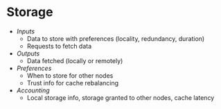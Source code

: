 # Storage


- *Inputs*
    - Data to store with preferences (locality, redundancy, duration)
    - Requests to fetch data
- *Outputs*
    - Data fetched (locally or remotely)
- *Preferences*
    - When to store for other nodes
    - Trust info for cache rebalancing
- *Accounting*
    - Local storage info, storage granted to other nodes, cache latency
